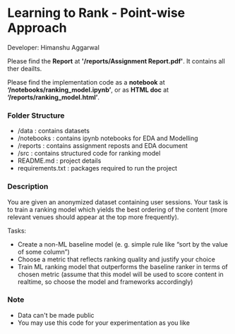 # Learning to Rank - Point-wise Approach
Developer: Himanshu Aggarwal

Please find the **Report** at **'/reports/Assignment Report.pdf'**. It contains all ther deailts. 

Please find the implementation code as a **notebook** at **‘/notebooks/ranking_model.ipynb’**, or as **HTML doc** at **‘/reports/ranking_model.html’**.


### Folder Structure
* /data : contains datasets
* /notebooks : contains ipynb notebooks for EDA and Modelling 
* /reports : contains assignment reposts and EDA document
* /src : contains structured code for ranking model
* README.md : project details
* requirements.txt : packages required to run the project

### Description
You are given an anonymized dataset containing user sessions. Your task is to train a ranking model which yields the best ordering of the content (more relevant venues should appear at the top more frequently).

Tasks:
- Create a non-ML baseline model (e. g. simple rule like “sort by the value of some column”)
- Choose a metric that reflects ranking quality and justify your choice
- Train ML ranking model that outperforms the baseline ranker in terms of chosen metric (assume that this model will be used to score content in realtime, so choose the model
and frameworks accordingly)
  

### Note
- Data can't be made public
- You may use this code for your experimentation as you like

